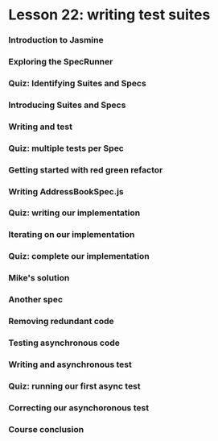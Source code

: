 # Lesson 22: writing test suites

### Introduction to Jasmine
### Exploring the SpecRunner
### Quiz: Identifying Suites and Specs
### Introducing Suites and Specs
### Writing and test
### Quiz: multiple tests per Spec
### Getting started with red green refactor
### Writing AddressBookSpec.js
### Quiz: writing our implementation
### Iterating on our implementation
### Quiz: complete our implementation
### Mike's solution
### Another spec
### Removing redundant code
### Testing asynchronous code
### Writing and asynchronous test
### Quiz: running our first async test
### Correcting our asynchoronous test
### Course conclusion
